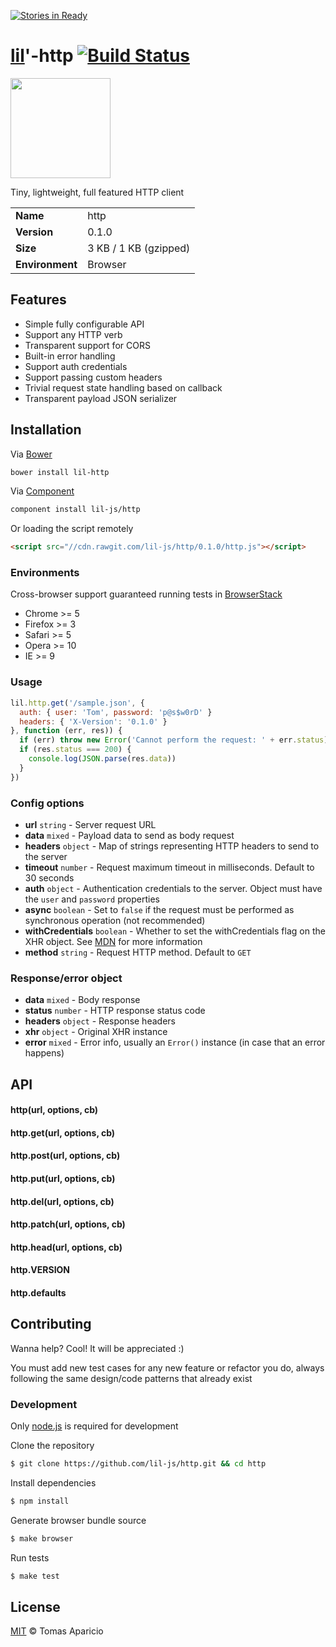 [![Stories in Ready](https://badge.waffle.io/lil-js/http.png?label=ready&title=Ready)](https://waffle.io/lil-js/http)
# [lil](http://lil-js.github.io)'-http [![Build Status](https://api.travis-ci.org/lil-js/http.svg?branch=master)][travis]

<img align="center" height="160" src="http://lil-js.github.io/img/liljs-logo.png" />

Tiny, lightweight, full featured HTTP client

<table>
<tr>
<td><b>Name</b></td><td>http</td>
</tr>
<tr>
<td><b>Version</b></td><td>0.1.0</td>
</tr>
<tr>
<td><b>Size</b></td><td>3 KB / 1 KB (gzipped)</td>
</tr>
<tr>
<td><b>Environment</b></td><td>Browser</td>
</tr>
</table>

## Features

- Simple fully configurable API
- Support any HTTP verb
- Transparent support for CORS
- Built-in error handling
- Support auth credentials
- Support passing custom headers
- Trivial request state handling based on callback
- Transparent payload JSON serializer

## Installation

Via [Bower](http://bower.io)
```bash
bower install lil-http
```
Via [Component](http://component.io/)
```bash
component install lil-js/http
```

Or loading the script remotely
```html
<script src="//cdn.rawgit.com/lil-js/http/0.1.0/http.js"></script>
```

### Environments

Cross-browser support guaranteed running tests in [BrowserStack](http://browserstack.com/)

- Chrome >= 5
- Firefox >= 3
- Safari >= 5
- Opera >= 10
- IE >= 9

### Usage

```js
lil.http.get('/sample.json', {
  auth: { user: 'Tom', password: 'p@s$w0rD' }
  headers: { 'X-Version': '0.1.0' }
}, function (err, res)) {
  if (err) throw new Error('Cannot perform the request: ' + err.status)
  if (res.status === 200) {
    console.log(JSON.parse(res.data))
  }
})
```

### Config options

- **url** `string` - Server request URL
- **data** `mixed` - Payload data to send as body request
- **headers** `object` - Map of strings representing HTTP headers to send to the server
- **timeout** `number` - Request maximum timeout in milliseconds. Default to 30 seconds
- **auth** `object` -  Authentication credentials to the server. Object must have the `user` and `password` properties
- **async** `boolean` - Set to `false` if the request must be performed as synchronous operation (not recommended)
- **withCredentials** `boolean` - Whether to set the withCredentials flag on the XHR object. See [MDN][withcredentials] for more information
- **method** `string` - Request HTTP method. Default to `GET`

### Response/error object

- **data** `mixed` - Body response
- **status** `number` - HTTP response status code
- **headers** `object` - Response headers
- **xhr** `object` - Original XHR instance
- **error** `mixed` - Error info, usually an `Error()` instance (in case that an error happens)

## API

#### http(url, options, cb)

#### http.get(url, options, cb)

#### http.post(url, options, cb)

#### http.put(url, options, cb)

#### http.del(url, options, cb)

#### http.patch(url, options, cb)

#### http.head(url, options, cb)

#### http.VERSION

#### http.defaults

## Contributing

Wanna help? Cool! It will be appreciated :)

You must add new test cases for any new feature or refactor you do,
always following the same design/code patterns that already exist

### Development

Only [node.js](http://nodejs.org) is required for development

Clone the repository
```bash
$ git clone https://github.com/lil-js/http.git && cd http
```

Install dependencies
```bash
$ npm install
```

Generate browser bundle source
```bash
$ make browser
```

Run tests
```bash
$ make test
```

## License

[MIT](http://opensource.org/licenses/MIT) © Tomas Aparicio

[withcredentials]: https://developer.mozilla.org/es/docs/Web/HTTP/Access_control_CORS#Requests_with_credentials
[travis]: http://travis-ci.org/lil-js/http
